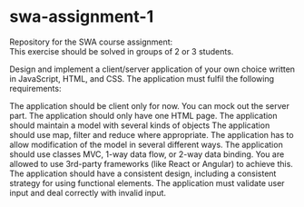 # swa-assignment-1
Repository for the SWA course assignment:  
This exercise should be solved in groups of 2 or 3 students.

Design and implement a client/server application of your own choice written in JavaScript, HTML, and CSS. The application must fulfil the following requirements:

The application should be client only for now. You can mock out the server part.
The application should only have one HTML page.
The application should maintain a model with several kinds of objects
The application should use map, filter and reduce where appropriate.
The application has to allow modification of the model in several different ways.
The application should use classes MVC, 1-way data flow, or 2-way data binding. You are allowed to use 3rd-party frameworks (like React or Angular) to achieve this.
The application should have a consistent design, including a consistent strategy for using functional elements.
The application must validate user input and deal correctly with invalid input.
